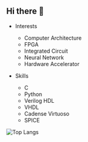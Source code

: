 ## Hi there 👋

- Interests
  - Computer Architecture
  - FPGA
  - Integrated Circuit
  - Neural Network 
  - Hardware Accelerator

- Skills
  - C
  - Python
  - Verilog HDL
  - VHDL
  - Cadense Virtuoso
  - SPICE

![Top Langs](https://github-readme-stats.vercel.app/api/top-langs/?username=nk12U&layout=compact&%20notebook)
